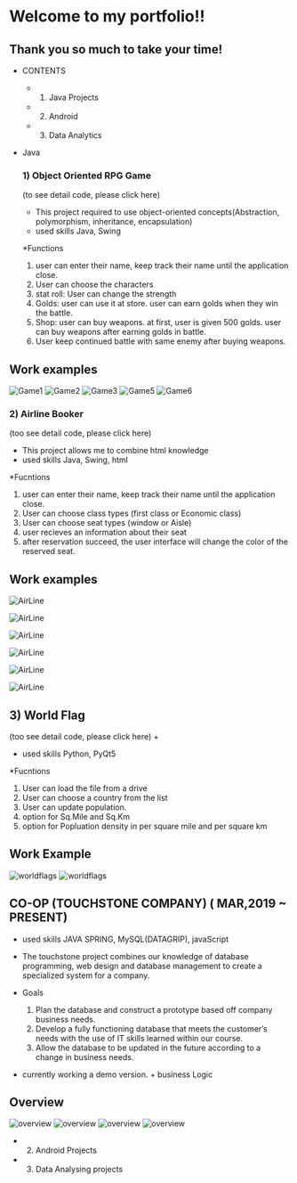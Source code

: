 # Welcome to my portfolio!!

## Thank you so much to take your time!

+ CONTENTS

  + 1. Java Projects
  + 2. Android
  + 3. Data Analytics
  
+ Java 
  ### 1) Object Oriented RPG Game
  (to see detail code, please click here)
  + This project required to use object-oriented concepts(Abstraction, polymorphism, inheritance, encapsulation)
  + used skills
    Java, Swing
  
  *Functions
  1. user can enter their name, keep track their name until the application close.
  2. User can choose the characters
  3. stat roll: User can change the strength 
  4. Golds: user can use it at store. user can earn golds when they win the battle.
  5. Shop: user can buy weapons. at first, user is given 500 golds. user can buy weapons after earning golds in battle.
  6. User keep continued battle with same enemy after buying weapons.
       
## Work examples
![Game1](/images/RPGgame.PNG)
![Game2](/images/RPGgame1.PNG)
![Game3](/images/RPGgame2.PNG)
![Game5](/images/RPGgame4.PNG)
![Game6](/images/RPGgame5.PNG)

 ### 2) Airline Booker
 (too see detail code, please click here)
 + This project allows me to combine html knowledge 
 + used skills
   Java, Swing, html
    
  *Fucntions
  1. user can enter their name,  keep track their name until the application close.
  2. User can choose class types (first class or Economic class)
  3. User can choose seat types (window or Aisle)
  4. user recieves an information about their seat 
  5. after reservation succeed, the user interface will change the color of the reserved seat.
  ## Work examples
  
  ![AirLine](/images/AirLineBooker.PNG)
  
  ![AirLine](/images/AirLineBooker2.PNG)
  
  ![AirLine](/images/AirLineBooker3.PNG)
  
  ![AirLine](/images/AirLineBooker4.PNG)
  
  ![AirLine](/images/AirLineBooker5.PNG)
  
  ![AirLine](/images/AirLineBooke-6.PNG)
  
  ## 3) World Flag
   (too see detail code, please click here)
 + 
 + used skills
   Python, PyQt5
    
  *Fucntions
  1. User can load the file from a drive
  2. User can choose a country from the list
  3. User can update population.
  4. option for Sq.Mile and Sq.Km
  5. option for Popluation density in per square mile and per square km
  
  ## Work Example
  
  ![worldflags](/images/worldflags1.PNG)
  ![worldflags](/images/worldflags.PNG)
  
  
  ## CO-OP (TOUCHSTONE COMPANY) ( MAR,2019 ~ PRESENT)
   + used skills
    JAVA SPRING, MySQL(DATAGRIP), javaScript
   
   + The touchstone project combines our knowledge of database programming, 
   web design and database management to create a specialized system for a company. 
   + Goals  
      1. Plan the database and construct a prototype based off company business needs. 
      2. Develop a fully functioning database that meets the customer’s needs with the use of IT skills learned within our course. 
      3. Allow the database to be updated in the future according to a change in business needs. 

   + currently working a demo version.
    + business Logic
  ## Overview
   ![overview](/images/TouchStone-overview1.PNG)
   ![overview](/images/TouchStone-overview2.PNG)
   ![overview](/images/TouchStone-overview3.PNG)
   ![overview](/images/TouchStone-overview4.PNG)
   
   
 + 2. Android Projects
  + 3. Data Analysing projects
  

